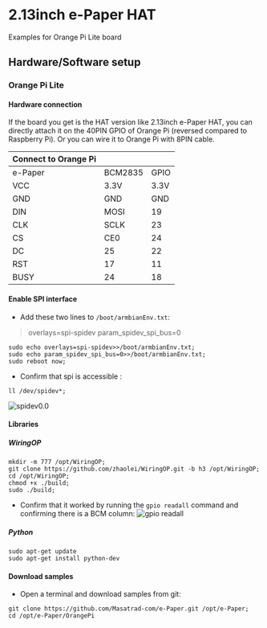 # 2.13inch e-Paper HAT
Examples for Orange Pi Lite board
## Hardware/Software setup
### Orange Pi Lite
#### Hardware connection
If the board you get is the HAT version like 2.13inch e-Paper HAT, you can directly attach it on the 40PIN GPIO of Orange Pi (reversed compared to Raspberry Pi). Or you can wire it to Orange Pi with 8PIN cable.

|**Connect to Orange Pi** |||
|- |- |-|
|  e-Paper | BCM2835 | GPIO |
|VCC|3.3V|3.3V|
|GND|GND|GND|
|DIN|MOSI|19|
|CLK|SCLK|23|
|CS|CE0|24|
|DC|25|22|
|RST|17|11|
|BUSY|24|18|

#### Enable SPI interface

 - Add these two lines to `/boot/armbianEnv.txt`:
> overlays=spi-spidev
> param_spidev_spi_bus=0
```
sudo echo overlays=spi-spidev>>/boot/armbianEnv.txt;
sudo echo param_spidev_spi_bus=0>>/boot/armbianEnv.txt;
sudo reboot now;
```
 - Confirm that spi is accessible :
```
ll /dev/spidev*;
```
![spidev0.0](https://lh6.googleusercontent.com/SucDwCPKHGtDnbgmvXJsPbOkZISM687Tg1UocDhTPzyizZ4s5LwDgw0ob2fRY5sX00NA-JOvnn1NiQ=w1920-h937)

#### Libraries
##### WiringOP
    mkdir -m 777 /opt/WiringOP;
    git clone https://github.com/zhaolei/WiringOP.git -b h3 /opt/WiringOP;
    cd /opt/WiringOP;
    chmod +x ./build;
    sudo ./build;

 - Confirm that it worked by running the `gpio readall` command and confirming there is a BCM column:
 ![gpio readall](https://lh3.googleusercontent.com/u/0/d/14x9T6az7orXUInLT06qFlbyR_UlqtkYD=w1920-h937-iv1)

##### Python
```
sudo apt-get update
sudo apt-get install python-dev
```
#### Download samples

 - Open a terminal and download samples from git:
```
git clone https://github.com/Masatrad-com/e-Paper.git /opt/e-Paper;
cd /opt/e-Paper/OrangePi
```

<!--stackedit_data:
eyJoaXN0b3J5IjpbNDc2Mzg0MjU5LDczMDc3Mzg4MCwtMTAzNj
UwNjkyNywxNjg4MzgyMjA4XX0=
-->